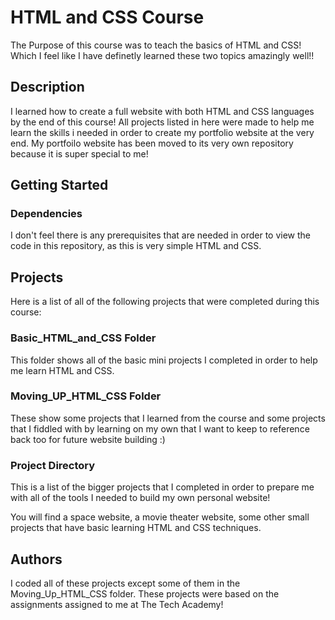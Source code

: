 # HTML and CSS Course

The Purpose of this course was to teach the basics of HTML and CSS! Which I feel like I have definetly learned these two topics amazingly well!!

## Description

I learned how to create a full website with both HTML and CSS languages by the end of this course! All projects listed in here were made to help me learn the skills i needed in order to create my portfolio website at the very end. My portfoilo website has been moved to its very own repository because it is super special to me!

## Getting Started

### Dependencies

I don't feel there is any prerequisites that are needed in order to view the code in this repository, as this is very simple HTML and CSS.

## Projects
Here is a list of all of the following projects that were completed during this course:

### Basic_HTML_and_CSS Folder

This folder shows all of the basic mini projects I completed in order to help me learn HTML and CSS.

### Moving_UP_HTML_CSS Folder

These show some projects that I learned from the course and some projects that I fiddled with by learning on my own that I want to keep to reference back too for future website building :)

### Project Directory

This is a list of the bigger projects that I completed in order to prepare me with all of the tools I needed to build my own personal website!

You will find a space website, a movie theater website, some other small projects that have basic learning HTML and CSS techniques.

## Authors

I coded all of these projects except some of them in the Moving_Up_HTML_CSS folder. These projects were based on the assignments assigned to me at The Tech Academy!

